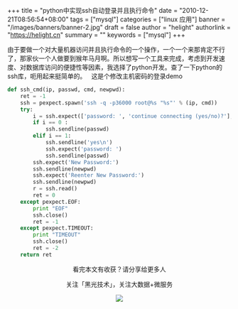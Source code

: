 +++
title = "python中实现ssh自动登录并且执行命令"
date = "2010-12-21T08:56:54+08:00"
tags = ["mysql"]
categories = ["linux 应用"]
banner = "/images/banners/banner-2.jpg"
draft = false
author = "helight"
authorlink = "https://helight.cn"
summary = ""
keywords = ["mysql"]
+++

由于要做一个对大量机器访问并且执行命令的一个操作，一个一个来那肯定不行了，那家伙一个人做要到猴年马月啊。所以想写一个工具来完成，考虑到开发速度、对数据库访问的便捷性等因素，我选择了python开发。查了一下python的ssh库，呃用起来挺简单的。
 <!--more-->
这是个修改主机密码的登录demo
```python
def ssh_cmd(ip, passwd, cmd, newpwd):
    ret = -1
    ssh = pexpect.spawn('ssh -q -p36000 root@%s "%s"' % (ip, cmd))
    try:
        i = ssh.expect(['password: ', 'continue connecting (yes/no)?'], timeout=5)
        if i == 0 :
            ssh.sendline(passwd)
        elif i == 1:
            ssh.sendline('yes\n')
            ssh.expect('password: ')
            ssh.sendline(passwd)
        ssh.expect('New Password:')
        ssh.sendline(newpwd)
        ssh.expect('Reenter New Password:')
        ssh.sendline(newpwd)
        r = ssh.read()
        ret = 0
    except pexpect.EOF:
        print "EOF"
        ssh.close()
        ret = -1
    except pexpect.TIMEOUT:
        print "TIMEOUT"
        ssh.close()
        ret = -2
    return ret
```

<center>
看完本文有收获？请分享给更多人<br>

关注「黑光技术」，关注大数据+微服务<br>

![](/images/qrcode_helight_tech.jpg)
</center>
